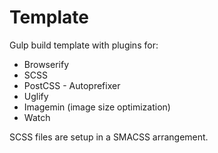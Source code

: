 # Template
Gulp build template with plugins for:  
- Browserify  
- SCSS  
- PostCSS - Autoprefixer  
- Uglify  
- Imagemin (image size optimization)  
- Watch  

SCSS files are setup in a SMACSS arrangement.

